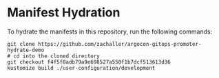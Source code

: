 # Manifest Hydration

To hydrate the manifests in this repository, run the following commands:

```shell
git clone https://github.com/zachaller/argocon-gitops-promoter-hydrate-demo
# cd into the cloned directory
git checkout f4f5f8adb79a9e698527a550f1b7dcf513613d36
kustomize build ./user-configuration/development
```
